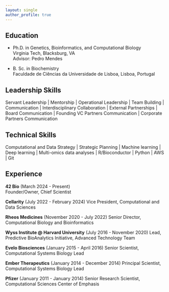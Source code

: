 ```yaml
---
layout: single
author_profile: true
---
```


<!--- ## Executive Summary
I am a highly effective and experienced executive in Computational System Biology and Machine Learning, focusing on the  development and implementation of computational platforms in biotech/pharma. Adept strategist and operational leader, interested in the application of computational tools in the drug discovery, disease biology characterization, large data analytics for biology, while focusing on bridging the gap between the wet and dry labs. Extensive experience in bringing novel data solutions to the organization, to extend data utilization to empower ML models. --->

## Education
 - Ph.D. in Genetics, Bioinformatics, and Computational Biology\
 Virginia Tech, Blacksburg, VA\
 Advisor: Pedro Mendes
 
 - B. Sc. in Biochemistry\
 Faculdade de Ciências da Universidade de Lisboa, Lisboa, Portugal
 

## Leadership Skills
Servant Leadership | Mentorship | Operational Leadership | Team Building | Communication | Interdisciplinary Collaboration | External Partnerships | Board Communication | Founding VC Partners Communication | Corporate Partners Communication

## Technical Skills
Computational and Data Strategy | Strategic Planning | Machine learning | Deep learning | Multi-omics data analyses | R/Bioconductor | Python | AWS | Git


## Experience
**42 Bio** (March 2024 - Present)\
Founder/Owner, Chief Scientist

**Cellarity** (July 2022 - February 2024)
Vice President, Computational and Data Sciences

**Rheos Medicines** (November 2020 - July 2022)
Senior Director, Computational Biology and Bioinformatics

**Wyss Institute @ Harvard University** (July 2016 - November 2020)
Lead, Predictive BioAnalytics Initiative, Advanced Technology Team

**Evelo Biosciences</span>** (January 2015 - April 2016)
Senior Scientist, Computational Systems Biology Lead

**Ember Therapeutics** (January 2014 - December 2014)
Principal Scientist, Computational Systems Biology Lead

**Pfizer** (January 2011 - January 2014)
Senior Research Scientist, Computational Sciences Center of Emphasis